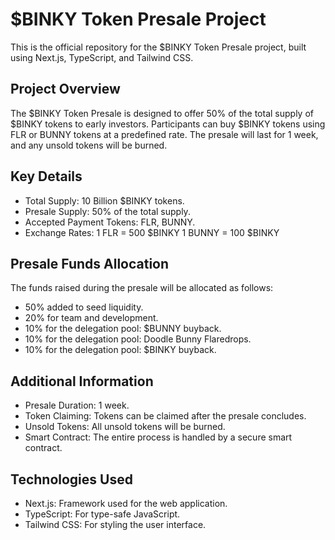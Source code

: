 # $BINKY Token Presale Project
This is the official repository for the $BINKY Token Presale project, built using Next.js, TypeScript, and Tailwind CSS.

## Project Overview
The $BINKY Token Presale is designed to offer 50% of the total supply of $BINKY tokens to early investors. Participants can buy $BINKY tokens using FLR or BUNNY tokens at a predefined rate. The presale will last for 1 week, and any unsold tokens will be burned.

## Key Details
- Total Supply: 10 Billion $BINKY tokens.
- Presale Supply: 50% of the total supply.
- Accepted Payment Tokens: FLR, BUNNY.
- Exchange Rates:
  1 FLR = 500 $BINKY
  1 BUNNY = 100 $BINKY
## Presale Funds Allocation
The funds raised during the presale will be allocated as follows:

- 50% added to seed liquidity.
- 20% for team and development.
- 10% for the delegation pool: $BUNNY buyback.
- 10% for the delegation pool: Doodle Bunny Flaredrops.
- 10% for the delegation pool: $BINKY buyback.
## Additional Information
- Presale Duration: 1 week.
- Token Claiming: Tokens can be claimed after the presale concludes.
- Unsold Tokens: All unsold tokens will be burned.
- Smart Contract: The entire process is handled by a secure smart contract.
## Technologies Used
- Next.js: Framework used for the web application.
- TypeScript: For type-safe JavaScript.
- Tailwind CSS: For styling the user interface.
